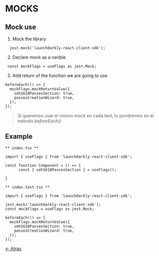 # MOCKS

## Mock use

1. Mock the library

```
  jest.mock('launchdarkly-react-client-sdk');

```

2. Declare mock as a varible

```
 const mockFlags = useFlags as jest.Mock;

```

3. Add return of the function we are going to use

```
beforeEach(() => {
  mockFlags.mockReturnValue({
    veh1618PassesSection: true,
    passesCreationWizard: true,
  });
});
```

> Si queremos usar el mismo mock en cada test, lo pondremos en el método _beforeEach()_

## Example

```
** index.tsx **

import { useFlags } from 'launchdarkly-react-client-sdk';

const function Component = () => {
      const { veh1618PassesSection } = useFlags();

}

** index.test.tsx **

import { useFlags } from 'launchdarkly-react-client-sdk';

jest.mock('launchdarkly-react-client-sdk');
const mockFlags = useFlags as jest.Mock;

beforeEach(() => {
  mockFlags.mockReturnValue({
    veh1618PassesSection: true,
    passesCreationWizard: true,
  });
});
```

[<- Atras](../README.md)
